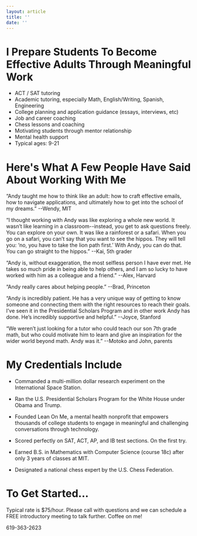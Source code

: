 ```yaml
---
layout: article
title: ''
date: ''
---
```


# I Prepare Students To Become Effective Adults Through Meaningful Work
- ACT / SAT tutoring
- Academic tutoring, especially Math, English/Writing, Spanish, Engineering
- College planning and application guidance (essays, interviews, etc)
- Job and career coaching
- Chess lessons and coaching
- Motivating students through mentor relationship
- Mental health support
- Typical ages: 9-21

# Here's What A Few People Have Said About Working With Me

“Andy taught me how to think like an adult: how to craft effective emails, how to navigate applications, and ultimately how to get into the school of my dreams.” --Wendy, MIT

“I thought working with Andy was like exploring a whole new world. It wasn’t like learning in a classroom--instead, you get to ask questions freely. You can explore on your own. It was like a rainforest or a safari. When you go on a safari, you can’t say that you want to see the hippos. They will tell you: ‘no, you have to take the lion path first.’ With Andy, you can do that. You can go straight to the hippos.” --Kai, 5th grader

“Andy is, without exaggeration, the most selfless person I have ever met. He takes so much pride in being able to help others, and I am so lucky to have worked with him as a colleague and a friend.” --Alex, Harvard

“Andy really cares about helping people.” --Brad, Princeton

“Andy is incredibly patient. He has a very unique way of getting to know someone and connecting them with the right resources to reach their goals. I’ve seen it in the Presidential Scholars Program and in other work Andy has done. He’s incredibly supportive and helpful.” --Joyce, Stanford

“We weren’t just looking for a tutor who could teach our son 7th grade math, but who could motivate him to learn and give an inspiration for the wider world beyond math. Andy was it.” --Motoko and John, parents

# My Credentials Include

- Commanded a multi-million dollar research experiment on the International Space Station.

- Ran the U.S. Presidential Scholars Program for the White House under Obama and Trump.

- Founded Lean On Me, a mental health nonprofit that empowers thousands of college students to engage in meaningful and challenging conversations through technology.

- Scored perfectly on SAT, ACT, AP, and IB test sections. On the first try.

- Earned B.S. in Mathematics with Computer Science (course 18c) after only 3 years of classes at MIT.

- Designated a national chess expert by the U.S. Chess Federation.

# To Get Started...

Typical rate is $75/hour. Please call with questions and we can schedule a FREE introductory meeting to talk further. Coffee on me!

619-363-2623
